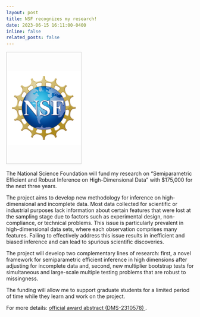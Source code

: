 ```yaml
---
layout: post
title: NSF recognizes my research!
date: 2023-06-15 16:11:00-0400
inline: false
related_posts: false
---
```


<img src="/assets/img/NSF_Official_logo_High_Res_1200ppi-copy.png" 
	 style="object-fit:contain;
            width:200px;
            height:300px;
            border: solid 1px #CCC"/>


The National Science Foundation will fund my research on “Semiparametric Efficient and Robust Inference on High-Dimensional Data” with $175,000 for the next three years.

The project aims to develop new methodology for inference on high-dimensional and incomplete data. Most data collected for scientific or industrial purposes lack information about certain features that were lost at the sampling stage due to factors such as experimental design, non-compliance, or technical problems. This issue is particularly prevalent in high-dimensional data sets, where each observation comprises many features. Failing to effectively address this issue results in inefficient and biased inference and can lead to spurious scientific discoveries.

The project will develop two complementary lines of research: first, a novel framework for semiparametric efficient inference in high dimensions after adjusting for incomplete data and, second, new multiplier bootstrap tests for simultaneous and large-scale multiple testing problems that are robust to missingness.

The funding will allow me to support graduate students for a limited period of time while they learn and work on the project.

For more details: <a href="https://www.nsf.gov/awardsearch/showAward?AWD_ID=2310578&HistoricalAwards=false">official award abstract (DMS-2310578) </a>.
